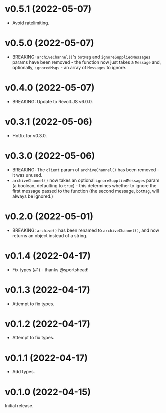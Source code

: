 # v0.5.1 (2022-05-07)

- Avoid ratelimiting.

# v0.5.0 (2022-05-07)

- BREAKING: `archiveChannel()`'s `botMsg` and `ignoreSuppliedMessages` params have been removed - the function now just takes a `Message` and, optionally, `ignoredMsgs` - an array of `Messages` to ignore.

# v0.4.0 (2022-05-07)

- BREAKING: Update to Revolt.JS v6.0.0.

# v0.3.1 (2022-05-06)

- Hotfix for v0.3.0.

# v0.3.0 (2022-05-06)

- BREAKING: The `client` param of `archiveChannel()` has been removed - it was unused.
- `archiveChannel()` now takes an optional `ignoreSuppliedMessages` param (a boolean, defaulting to `true`) - this determines whether to ignore the first message passed to the function (the second message, `botMsg`, will always be ignored.)

# v0.2.0 (2022-05-01)

- BREAKING: `archive()` has been renamed to `archiveChannel()`, and now returns an object instead of a string.

# v0.1.4 (2022-04-17)

- Fix types (#1) - thanks @sportshead!

# v0.1.3 (2022-04-17)

- Attempt to fix types.

# v0.1.2 (2022-04-17)

- Attempt to fix types.

# v0.1.1 (2022-04-17)

- Add types.

# v0.1.0 (2022-04-15)

Initial release.
